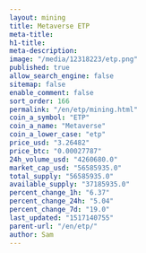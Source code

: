 ```yaml
---
layout: mining
title: Metaverse ETP
meta-title: 
h1-title: 
meta-description: 
image: "/media/12318223/etp.png"
published: true
allow_search_engine: false
sitemap: false
enable_comment: false
sort_order: 166
permalink: "/en/etp/mining.html"
coin_a_symbol: "ETP"
coin_a_name: "Metaverse"
coin_a_lower_case: "etp"
price_usd: "3.26482"
price_btc: "0.00027787"
24h_volume_usd: "4260680.0"
market_cap_usd: "56585935.0"
total_supply: "56585935.0"
available_supply: "37185935.0"
percent_change_1h: "6.37"
percent_change_24h: "5.04"
percent_change_7d: "19.0"
last_updated: "1517140755"
parent-url: "/en/etp/"
author: Sam
---
```


